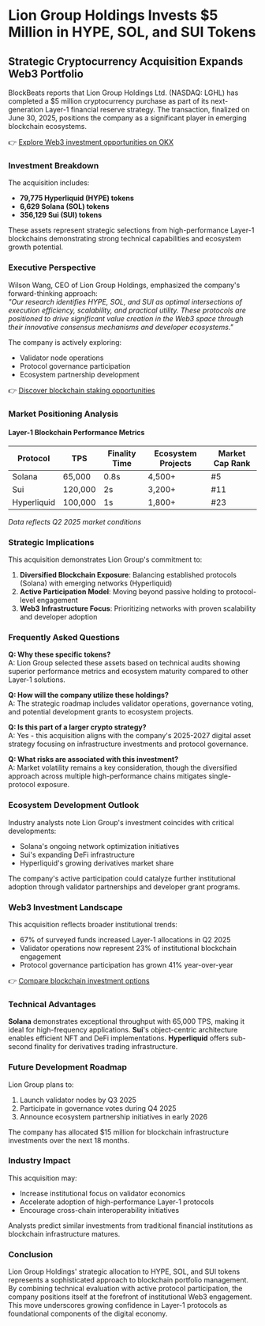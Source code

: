 # Lion Group Holdings Invests $5 Million in HYPE, SOL, and SUI Tokens

## Strategic Cryptocurrency Acquisition Expands Web3 Portfolio

BlockBeats reports that Lion Group Holdings Ltd. (NASDAQ: LGHL) has completed a $5 million cryptocurrency purchase as part of its next-generation Layer-1 financial reserve strategy. The transaction, finalized on June 30, 2025, positions the company as a significant player in emerging blockchain ecosystems.

👉 [Explore Web3 investment opportunities on OKX](https://bit.ly/okx-bonus)

### Investment Breakdown

The acquisition includes:
- **79,775 Hyperliquid (HYPE) tokens**  
- **6,629 Solana (SOL) tokens**  
- **356,129 Sui (SUI) tokens**

These assets represent strategic selections from high-performance Layer-1 blockchains demonstrating strong technical capabilities and ecosystem growth potential.

### Executive Perspective

Wilson Wang, CEO of Lion Group Holdings, emphasized the company's forward-thinking approach:  
*"Our research identifies HYPE, SOL, and SUI as optimal intersections of execution efficiency, scalability, and practical utility. These protocols are positioned to drive significant value creation in the Web3 space through their innovative consensus mechanisms and developer ecosystems."*

The company is actively exploring:
- Validator node operations
- Protocol governance participation
- Ecosystem partnership development

👉 [Discover blockchain staking opportunities](https://bit.ly/okx-bonus)

### Market Positioning Analysis

#### Layer-1 Blockchain Performance Metrics

| Protocol | TPS | Finality Time | Ecosystem Projects | Market Cap Rank |
|---------|-----|---------------|--------------------|-----------------|
| Solana  | 65,000 | 0.8s | 4,500+ | #5 |
| Sui     | 120,000 | 2s | 3,200+ | #11 |
| Hyperliquid | 100,000 | 1s | 1,800+ | #23 |

*Data reflects Q2 2025 market conditions*

### Strategic Implications

This acquisition demonstrates Lion Group's commitment to:
1. **Diversified Blockchain Exposure**: Balancing established protocols (Solana) with emerging networks (Hyperliquid)
2. **Active Participation Model**: Moving beyond passive holding to protocol-level engagement
3. **Web3 Infrastructure Focus**: Prioritizing networks with proven scalability and developer adoption

### Frequently Asked Questions

**Q: Why these specific tokens?**  
A: Lion Group selected these assets based on technical audits showing superior performance metrics and ecosystem maturity compared to other Layer-1 solutions.

**Q: How will the company utilize these holdings?**  
A: The strategic roadmap includes validator operations, governance voting, and potential development grants to ecosystem projects.

**Q: Is this part of a larger crypto strategy?**  
A: Yes - this acquisition aligns with the company's 2025-2027 digital asset strategy focusing on infrastructure investments and protocol governance.

**Q: What risks are associated with this investment?**  
A: Market volatility remains a key consideration, though the diversified approach across multiple high-performance chains mitigates single-protocol exposure.

### Ecosystem Development Outlook

Industry analysts note Lion Group's investment coincides with critical developments:
- Solana's ongoing network optimization initiatives
- Sui's expanding DeFi infrastructure
- Hyperliquid's growing derivatives market share

The company's active participation could catalyze further institutional adoption through validator partnerships and developer grant programs.

### Web3 Investment Landscape

This acquisition reflects broader institutional trends:
- 67% of surveyed funds increased Layer-1 allocations in Q2 2025
- Validator operations now represent 23% of institutional blockchain engagement
- Protocol governance participation has grown 41% year-over-year

👉 [Compare blockchain investment options](https://bit.ly/okx-bonus)

### Technical Advantages

**Solana** demonstrates exceptional throughput with 65,000 TPS, making it ideal for high-frequency applications. **Sui**'s object-centric architecture enables efficient NFT and DeFi implementations. **Hyperliquid** offers sub-second finality for derivatives trading infrastructure.

### Future Development Roadmap

Lion Group plans to:
1. Launch validator nodes by Q3 2025
2. Participate in governance votes during Q4 2025
3. Announce ecosystem partnership initiatives in early 2026

The company has allocated $15 million for blockchain infrastructure investments over the next 18 months.

### Industry Impact

This acquisition may:
- Increase institutional focus on validator economics
- Accelerate adoption of high-performance Layer-1 protocols
- Encourage cross-chain interoperability initiatives

Analysts predict similar investments from traditional financial institutions as blockchain infrastructure matures.

### Conclusion

Lion Group Holdings' strategic allocation to HYPE, SOL, and SUI tokens represents a sophisticated approach to blockchain portfolio management. By combining technical evaluation with active protocol participation, the company positions itself at the forefront of institutional Web3 engagement. This move underscores growing confidence in Layer-1 protocols as foundational components of the digital economy.